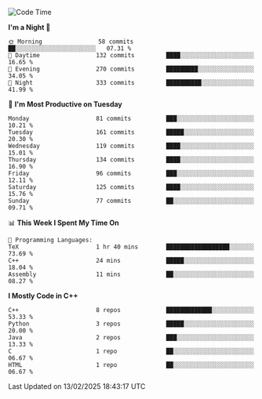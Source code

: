 <!--START_SECTION:waka-->
![Code Time](http://img.shields.io/badge/Code%20Time-265%20hrs%2056%20mins-blue)

**I'm a Night 🦉** 

```text
🌞 Morning                58 commits          ██░░░░░░░░░░░░░░░░░░░░░░░   07.31 % 
🌆 Daytime                132 commits         ████░░░░░░░░░░░░░░░░░░░░░   16.65 % 
🌃 Evening                270 commits         █████████░░░░░░░░░░░░░░░░   34.05 % 
🌙 Night                  333 commits         ██████████░░░░░░░░░░░░░░░   41.99 % 
```
📅 **I'm Most Productive on Tuesday** 

```text
Monday                   81 commits          ███░░░░░░░░░░░░░░░░░░░░░░   10.21 % 
Tuesday                  161 commits         █████░░░░░░░░░░░░░░░░░░░░   20.30 % 
Wednesday                119 commits         ████░░░░░░░░░░░░░░░░░░░░░   15.01 % 
Thursday                 134 commits         ████░░░░░░░░░░░░░░░░░░░░░   16.90 % 
Friday                   96 commits          ███░░░░░░░░░░░░░░░░░░░░░░   12.11 % 
Saturday                 125 commits         ████░░░░░░░░░░░░░░░░░░░░░   15.76 % 
Sunday                   77 commits          ██░░░░░░░░░░░░░░░░░░░░░░░   09.71 % 
```


📊 **This Week I Spent My Time On** 

```text
💬 Programming Languages: 
TeX                      1 hr 40 mins        ██████████████████░░░░░░░   73.69 % 
C++                      24 mins             █████░░░░░░░░░░░░░░░░░░░░   18.04 % 
Assembly                 11 mins             ██░░░░░░░░░░░░░░░░░░░░░░░   08.27 % 
```

**I Mostly Code in C++** 

```text
C++                      8 repos             █████████████░░░░░░░░░░░░   53.33 % 
Python                   3 repos             █████░░░░░░░░░░░░░░░░░░░░   20.00 % 
Java                     2 repos             ███░░░░░░░░░░░░░░░░░░░░░░   13.33 % 
C                        1 repo              ██░░░░░░░░░░░░░░░░░░░░░░░   06.67 % 
HTML                     1 repo              ██░░░░░░░░░░░░░░░░░░░░░░░   06.67 % 
```




 Last Updated on 13/02/2025 18:43:17 UTC
<!--END_SECTION:waka-->
